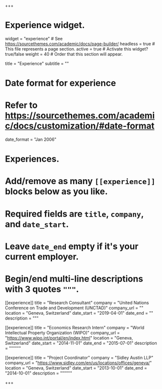 +++
# Experience widget.
widget = "experience"  # See https://sourcethemes.com/academic/docs/page-builder/
headless = true  # This file represents a page section.
active = true  # Activate this widget? true/false
weight = 40  # Order that this section will appear.

title = "Experience"
subtitle = ""

# Date format for experience
#   Refer to https://sourcethemes.com/academic/docs/customization/#date-format
date_format = "Jan 2006"

# Experiences.
#   Add/remove as many `[[experience]]` blocks below as you like.
#   Required fields are `title`, `company`, and `date_start`.
#   Leave `date_end` empty if it's your current employer.
#   Begin/end multi-line descriptions with 3 quotes `"""`.
[[experience]]
  title = "Research Consultant"
  company = "United Nations Conference on Trade and Development (UNCTAD)"
  company_url = ""
  location = "Geneva, Switzerland"
  date_start = "2019-04-01"
  date_end = ""
  description = """
 

[[experience]]
  title = "Economics Research Intern"
  company = "World Intellectual Property Organization (WIPO)"
  company_url = "https://www.wipo.int/portal/en/index.html"
  location = "Geneva, Switzerland"
  date_start = "2014-11-01"
  date_end = "2015-07-01"
  description = """"""
  
  [[experience]]
  title = "Project Coordinator"
  company = "Sidley Austin LLP"
  company_url = "https://www.sidley.com/en/us/locations/offices/geneva/"
  location = "Geneva, Switzerland"
  date_start = "2013-10-01"
  date_end = "2014-10-01"
  description = """"""

+++
